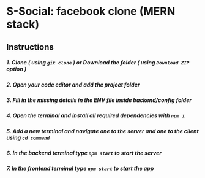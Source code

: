 # S-Social: facebook clone (MERN stack)

## Instructions
##### 1. Clone ***( using `git clone` )*** or Download the folder ***( using ***`Download ZIP`*** option )*** #####
##### 2. Open your code editor and add the project folder #####
##### 3. Fill in the missing details in the ENV file inside backend/config folder #####
##### 4. Open the terminal and install all required dependencies with ***`npm i`*** #####
##### 5. Add a new terminal and navigate one to the server and one to the client using ***`cd command`*** #####
##### 6. In the backend terminal type ***`npm start`*** to start the server #####
##### 7. In the frontend terminal type ***`npm start`*** to start the app #####


